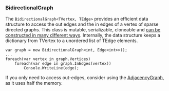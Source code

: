 ### BidirectionalGraph

The `BidirectionalGraph<TVertex, TEdge>` provides an efficient data structure to access the out edges and the in edges of a vertex of sparse directed graphs. This class is mutable, serializable, cloneable and [can be constructed in many different ways](Creating-Graphs). Internally, the data structure keeps a dictionary from TVertex to a unordered list of TEdge elements.

```
var graph = new BidirectionalGraph<int, Edge<int>>();
...
foreach(var vertex in graph.Vertices)
    foreach(var edge in graph.InEdges(vertex))
        Console.WriteLine(edge);
```

If you only need to access out-edges, consider using the [AdjacencyGraph](AdjacencyGraph), as it uses half the memory.

